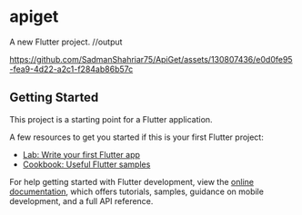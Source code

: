 # apiget

A new Flutter project.
//output

https://github.com/SadmanShahriar75/ApiGet/assets/130807436/e0d0fe95-fea9-4d22-a2c1-f284ab86b57c




## Getting Started

This project is a starting point for a Flutter application.

A few resources to get you started if this is your first Flutter project:

- [Lab: Write your first Flutter app](https://docs.flutter.dev/get-started/codelab)
- [Cookbook: Useful Flutter samples](https://docs.flutter.dev/cookbook)

For help getting started with Flutter development, view the
[online documentation](https://docs.flutter.dev/), which offers tutorials,
samples, guidance on mobile development, and a full API reference.
